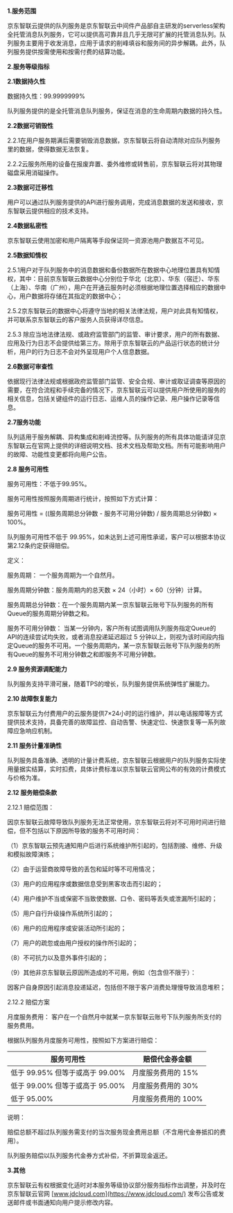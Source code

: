 **1.服务范围**

京东智联云提供的队列服务是京东智联云中间件产品部自主研发的serverless架构全托管消息队列服务，它可以提供高可靠并且几乎无限可扩展的托管消息队列。队列服务主要用于收发消息，应用于请求的削峰填谷和服务间的异步解耦。此外，队列服务提供按需使用和按需付费的结算功能。

**2.服务等级指标**

**2.1数据持久性**

数据持久性：99.9999999%

队列服务提供的是全托管消息队列服务，保证在消息的生命周期内数据的持久性。

**2.2数据可销毁性**

2.2.1在用户服务期满后需要销毁消息数据，京东智联云将自动清除对应队列服务里的数据，使得数据无法恢复。

2.2.2云服务所用的设备在报废弃置、委外维修或转售前，京东智联云将对其物理磁盘采用消磁操作。

**2.3数据可迁移性**

用户可以通过队列服务提供的API进行服务调用，完成消息数据的发送和接收，京东智联云提供相应的技术支持。

**2.4数据私密性**

京东智联云使用加密和用户隔离等手段保证同一资源池用户数据互不可见。

**2.5数据知情权**

2.5.1用户对于队列服务中的消息数据和备份数据所在数据中心地理位置具有知情权，其中：目前京东智联云数据中心分别位于华北（北京）、华东（宿迁）、华东（上海）、华南（广州），用户在开通云服务时必须根据地理位置选择相应的数据中心，用户数据将存储在其指定的数据中心；

2.5.2京东智联云的数据中心将遵守当地的相关法律法规，用户对此具有知情权，并可联系京东智联云的客户服务人员获得详尽信息。

2.5.3 除应当地法律法规、或政府监管部门的监管、审计要求，用户的所有数据、应用及行为日志不会提供给第三方。除用于京东智联云的产品运行状态的统计分析，用户的行为日志不会对外呈现用户个人信息数据。

**2.6数据可审查性**

依据现行法律法规或根据政府监管部门监管、安全合规、审计或取证调查等原因的需要，在符合流程和手续完备的情况下，京东智联云可以提供用户所使用的服务的相关信息，包括关键组件的运行日志、运维人员的操作记录、用户操作记录等信息。

**2.7服务功能**

队列适用于服务解耦、异构集成和削峰流控等。队列服务的所有具体功能请详见京东智联云在官网上提供的详细说明文档、技术文档及帮助文档。所有可能影响用户的故障、功能性变更都将向用户公告。

**2.8 服务可用性**

服务可用性：不低于99.95%。

服务可用性按照服务周期进行统计，按照如下方式计算：

服务可用性 = ((服务周期总分钟数 - 服务不可用分钟数) / 服务周期总分钟数) × 100%。

队列服务可用性不低于 99.95%，如未达到上述可用性承诺，客户可以根据本协议第2.12条约定获得赔偿。

定义：

服务周期： 一个服务周期为一个自然月。

服务周期分钟数：服务周期内的总天数 × 24（小时）× 60（分钟）计算。

服务周期总分钟数：在一个服务周期内某一京东智联云账号下队列服务的所有Queue的服务周期分钟数之和。

服务不可用分钟数： 当某一分钟内，客户所有试图调用队列服务指定Queue的 API的连续尝试均失败，或者消息投递延迟超过 5 分钟以上，则视为该时间段内指定Queue的服务不可用。一个服务周期内，某一京东智联云账号下队列服务的所有Queue的服务不可用分钟数之和即服务不可用分钟数。

**2.9 服务资源调配能力**

队列服务支持平滑可展，随着TPS的增长，队列服务提供系统弹性扩展能力。 

**2.10 故障恢复能力**

京东智联云为付费用户的云服务提供7×24小时的运行维护，并以电话报障等方式提供技术支持，具备完善的故障监控、自动告警、快速定位、快速恢复等一系列故障应急响应机制。

**2.11 服务计量准确性**

队列服务具备准确、透明的计量计费系统，京东智联云根据用户的队列服务实际使用量据实结算，实时扣费，具体计费标准以京东智联云官网公布的有效的计费模式与价格为准。

**2.12 服务赔偿条款**

2.12.1 赔偿范围：

因京东智联云故障导致队列服务无法正常使用，京东智联云将对不可用时间进行赔偿，但不包括以下原因所导致的服务不可用时间：

（1）京东智联云预先通知用户后进行系统维护所引起的，包括割接、维修、升级和模拟故障演练；

（2）由于运营商故障导致的丢包和延时等不可用情况；

（3）用户的应用程序或数据信息受到黑客攻击而引起的；

（4）用户维护不当或保密不当致使数据、口令、密码等丢失或泄漏所引起的；

（5）用户自行升级操作系统所引起的；

（6）用户的应用程序或安装活动所引起的；

（7）用户的疏忽或由用户授权的操作所引起的；

（8）不可抗力以及意外事件引起的；

（9）其他非京东智联云原因所造成的不可用，例如（包含但不限于）：

因客户自身原因引起消息投递延迟，包括但不限于客户消费处理慢导致消息堆积；

2.12.2 赔偿方案

月度服务费用： 客户在一个自然月中就某一京东智联云账号下队列服务所支付的服务费用。

根据队列服务月度服务可用性，按照如下方案进行赔偿：

| **服务可用性**                  | **赔偿代金券金额**  |
| ------------------------------- | ------------------- |
| 低于 99.95% 但等于或高于 99.00% | 月度服务费用的 15%  |
| 低于 99.00% 但等于或高于 95.00% | 月度服务费用的 30%  |
| 低于 95.00%                     | 月度服务费用的 100% |

 

说明：

赔偿总额不超过队列服务需支付的当次服务现金费用总额（不含用代金券抵扣的费用）。

队列服务赔偿以队列服务代金券方式补偿，不折算现金返还。

**3.其他**

京东智联云有权根据变化适时对本服务等级协议部分服务指标作出调整，并及时在京东智联云官网 [www.jdcloud.com](https://www.jdcloud.com/) 发布公告或发送邮件或书面通知向用户提示修改内容。
